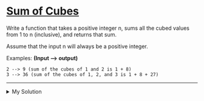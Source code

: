 # [Sum of Cubes](https://www.codewars.com/kata/59a8570b570190d313000037)

Write a function that takes a positive integer n, sums all the cubed values from 1 to n (inclusive), and returns that
sum.

Assume that the input n will always be a positive integer.

Examples: **(Input --> output)**

    2 --> 9 (sum of the cubes of 1 and 2 is 1 + 8)
    3 --> 36 (sum of the cubes of 1, 2, and 3 is 1 + 8 + 27)

---

<details><summary>My Solution</summary>

```js
function sumCubes(n) {
  let total = 0;
  for (let i = 1; i < n + 1; i++) {
    total += i ** 3;
  }

  return total;
}
```

</details>
